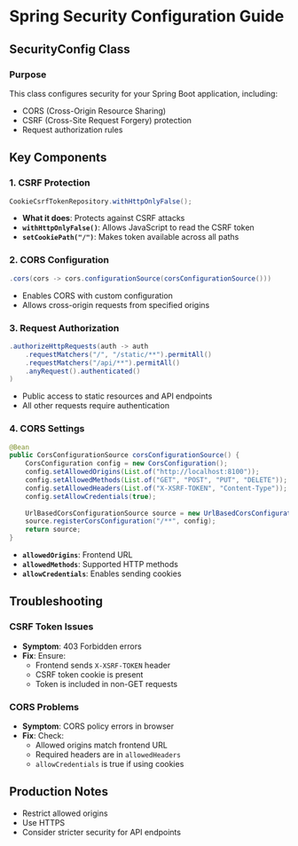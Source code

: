 # Spring Security Configuration Guide

## SecurityConfig Class

### Purpose
This class configures security for your Spring Boot application, including:
- CORS (Cross-Origin Resource Sharing)
- CSRF (Cross-Site Request Forgery) protection
- Request authorization rules

## Key Components

### 1. CSRF Protection
```java
CookieCsrfTokenRepository.withHttpOnlyFalse();
```
- **What it does**: Protects against CSRF attacks
- **`withHttpOnlyFalse()`**: Allows JavaScript to read the CSRF token
- **`setCookiePath("/")`**: Makes token available across all paths

### 2. CORS Configuration
```java
.cors(cors -> cors.configurationSource(corsConfigurationSource()))
```
- Enables CORS with custom configuration
- Allows cross-origin requests from specified origins

### 3. Request Authorization
```java
.authorizeHttpRequests(auth -> auth
    .requestMatchers("/", "/static/**").permitAll()
    .requestMatchers("/api/**").permitAll()
    .anyRequest().authenticated()
)
```
- Public access to static resources and API endpoints
- All other requests require authentication

### 4. CORS Settings
```java
@Bean
public CorsConfigurationSource corsConfigurationSource() {
    CorsConfiguration config = new CorsConfiguration();
    config.setAllowedOrigins(List.of("http://localhost:8100"));
    config.setAllowedMethods(List.of("GET", "POST", "PUT", "DELETE"));
    config.setAllowedHeaders(List.of("X-XSRF-TOKEN", "Content-Type"));
    config.setAllowCredentials(true);
    
    UrlBasedCorsConfigurationSource source = new UrlBasedCorsConfigurationSource();
    source.registerCorsConfiguration("/**", config);
    return source;
}
```
- **`allowedOrigins`**: Frontend URL
- **`allowedMethods`**: Supported HTTP methods
- **`allowCredentials`**: Enables sending cookies

## Troubleshooting

### CSRF Token Issues
- **Symptom**: 403 Forbidden errors
- **Fix**: Ensure:
  - Frontend sends `X-XSRF-TOKEN` header
  - CSRF token cookie is present
  - Token is included in non-GET requests

### CORS Problems
- **Symptom**: CORS policy errors in browser
- **Fix**: Check:
  - Allowed origins match frontend URL
  - Required headers are in `allowedHeaders`
  - `allowCredentials` is true if using cookies

## Production Notes
- Restrict allowed origins
- Use HTTPS
- Consider stricter security for API endpoints

